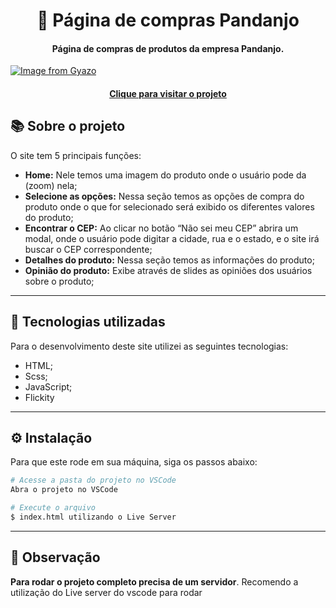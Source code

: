 <h1 align="center">
  🛒 Página de compras Pandanjo
</h1>
<h4 align="center">
  Página de compras de produtos da empresa Pandanjo.
</h4>

[![Image from Gyazo](https://i.gyazo.com/6abee8616ab5dd078320215f5d0a9664.png)](https://gyazo.com/6abee8616ab5dd078320215f5d0a9664)

<h4 align="center"><a href="https://vinicyusabreu.github.io/Pandanjo/">Clique para visitar o projeto</a></h4>

## 📚 Sobre o projeto

O site tem 5 principais funções:

- **Home:** Nele temos uma imagem do produto onde o usuário pode da (zoom) nela;
- **Selecione as opções:** Nessa seção temos as opções de compra do produto onde o que for selecionado será exibido os diferentes valores do produto;
- **Encontrar o CEP:** Ao clicar no botão “Não sei meu CEP” abrira um modal, onde o usuário pode digitar a cidade, rua e o estado, e o site irá buscar o CEP correspondente;
- **Detalhes do produto:** Nessa seção temos as informações do produto;
- **Opinião do produto:** Exibe através de slides as opiniões dos usuários sobre o produto;

---

## 💼 Tecnologias utilizadas

Para o desenvolvimento deste site utilizei as seguintes tecnologias:

- HTML;
- Scss;
- JavaScript;
- Flickity

---

## ⚙️ Instalação

Para que este rode em sua máquina, siga os passos abaixo:

```bash
# Acesse a pasta do projeto no VSCode
Abra o projeto no VSCode

# Execute o arquivo
$ index.html utilizando o Live Server
```

---

<h2>🛑 Observação</h2>
 <p><strong>Para rodar o projeto completo precisa de um servidor</strong>. Recomendo a utilização do Live server do vscode para rodar</p>
